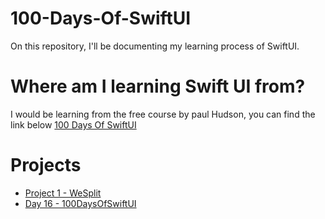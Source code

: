 # 100-Days-Of-SwiftUI
On this repository, I'll be documenting my learning process of SwiftUI.

# Where am I learning Swift UI from?
I would be learning from the free course by paul Hudson, you can find the link below
[100 Days Of SwiftUI](https://www.hackingwithswift.com/100/swiftui)

# Projects
- [Project 1 - WeSplit](./Project-01-WeSplit)
- [Day 16 - 100DaysOfSwiftUI](https://www.hackingwithswift.com/100/swiftui/16)
